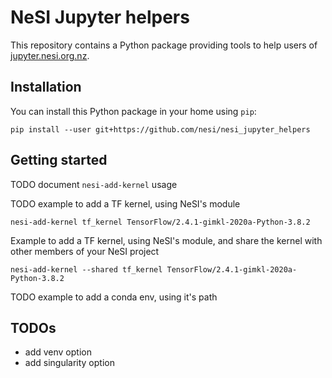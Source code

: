 # NeSI Jupyter helpers

This repository contains a Python package providing tools to help users of 
[jupyter.nesi.org.nz](https://jupyter.nesi.org.nz).


## Installation

You can install this Python package in your home using `pip`:
```
pip install --user git+https://github.com/nesi/nesi_jupyter_helpers
```


## Getting started

TODO document `nesi-add-kernel` usage

TODO example to add a TF kernel, using NeSI's module
```
nesi-add-kernel tf_kernel TensorFlow/2.4.1-gimkl-2020a-Python-3.8.2
```

Example to add a TF kernel, using NeSI's module, and share the kernel with other members of your NeSI project
```
nesi-add-kernel --shared tf_kernel TensorFlow/2.4.1-gimkl-2020a-Python-3.8.2
```

TODO example to add a conda env, using it's path


## TODOs

- add venv option
- add singularity option
